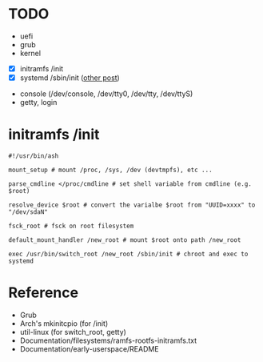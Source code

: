 <!--
{
  "title": "Booting",
  "date": "2017-06-17T18:25:33+09:00",
  "category": "",
  "tags": [],
  "draft": true
}
-->

# TODO

- uefi
- grub
- kernel
- [x] initramfs /init
- [x] systemd /sbin/init ([other post](2017-06-17-systemd.md))
- console (/dev/console, /dev/tty0, /dev/tty<n>, /dev/ttyS<n>)
- getty, login


# initramfs /init

```
#!/usr/bin/ash

mount_setup # mount /proc, /sys, /dev (devtmpfs), etc ...

parse_cmdline </proc/cmdline # set shell variable from cmdline (e.g. $root)

resolve_device $root # convert the varialbe $root from "UUID=xxxx" to "/dev/sdaN"

fsck_root # fsck on root filesystem

default_mount_handler /new_root # mount $root onto path /new_root

exec /usr/bin/switch_root /new_root /sbin/init # chroot and exec to systemd
```


# Reference

- Grub
- Arch's mkinitcpio (for /init)
- util-linux (for switch_root, getty)
- Documentation/filesystems/ramfs-rootfs-initramfs.txt
- Documentation/early-userspace/README
